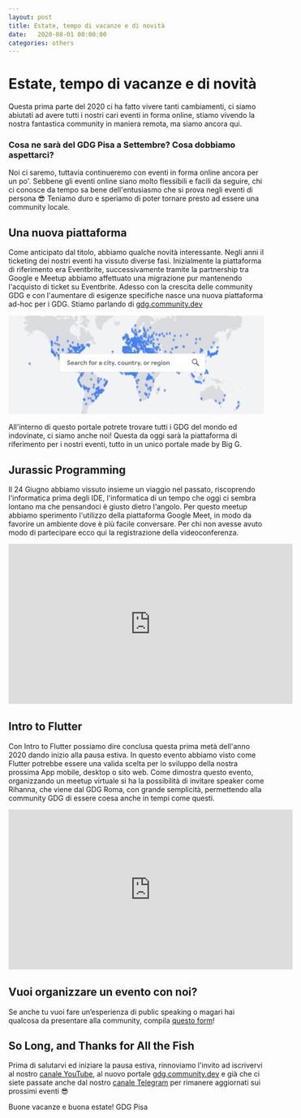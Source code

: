 ```yaml
---
layout: post
title: Estate, tempo di vacanze e di novità
date:   2020-08-01 00:00:00
categories: others
---
```

# Estate, tempo di vacanze e di novità

Questa prima parte del 2020 ci ha fatto vivere tanti cambiamenti, ci siamo abiutati ad avere tutti i nostri cari eventi in forma online, stiamo vivendo la nostra fantastica community in maniera remota, ma siamo ancora qui. 

### Cosa ne sarà del GDG Pisa a Settembre? Cosa dobbiamo aspettarci?

Noi ci saremo, tuttavia continueremo con eventi in forma online ancora per un po'. Sebbene gli eventi online siano molto flessibili e facili da seguire, chi ci conosce da tempo sa bene dell'entusiasmo che si prova negli eventi di persona 😎 Teniamo duro e speriamo di poter tornare presto ad essere una community locale. 


## Una nuova piattaforma 

Come anticipato dal titolo, abbiamo qualche novità interessante. Negli anni il ticketing dei nostri eventi ha vissuto diverse fasi. Inizialmente la piattaforma di riferimento era Eventbrite, successivamente tramite la partnership tra Google e Meetup abbiamo affettuato una migrazione pur mantenendo l'acquisto di ticket su Eventbrite. Adesso con la crescita delle community GDG e con l'aumentare di esigenze specifiche nasce una nuova piattaforma ad-hoc per i GDG. Stiamo parlando di [gdg.community.dev](https://gdg.community.dev/gdg-pisa/)

![gdg community dev homepage](static/img/gdgcommunitydev_homepage.png)

All'interno di questo portale potrete trovare tutti i GDG del mondo ed indovinate, ci siamo anche noi! Questa da oggi sarà la piattaforma di riferimento per i nostri eventi, tutto in un unico portale made by Big G.  

## Jurassic Programming

Il 24 Giugno abbiamo vissuto insieme un viaggio nel passato, riscoprendo l'informatica prima degli IDE, l'informatica di un tempo che oggi ci sembra lontano ma che pensandoci è giusto dietro l'angolo. Per questo meetup abbiamo sperimento l'utilizzo della piattaforma Google Meet, in modo da favorire un ambiente dove è più facile conversare. Per chi non avesse avuto modo di partecipare ecco qui la registrazione della videoconferenza.  

<iframe width="560" height="315" src="https://www.youtube.com/embed/5QqJd9XzVzw" frameborder="0" allow="accelerometer; autoplay; encrypted-media; gyroscope; picture-in-picture" allowfullscreen></iframe>

## Intro to Flutter

Con Intro to Flutter possiamo dire conclusa questa prima metà dell'anno 2020 dando inizio alla pausa estiva. In questo evento abbiamo visto come Flutter potrebbe essere una valida scelta per lo sviluppo della nostra prossima App mobile, desktop o sito web. Come dimostra questo evento, organizzando un meetup virtuale si ha la possibilità di invitare speaker come Rihanna, che viene dal GDG Roma, con grande semplicità, permettendo alla community GDG di essere coesa anche in tempi come questi.

<iframe width="560" height="315" src="https://www.youtube.com/embed/AXcRt6QdjJM" frameborder="0" allow="accelerometer; autoplay; encrypted-media; gyroscope; picture-in-picture" allowfullscreen></iframe>

## Vuoi organizzare un evento con noi? 

Se anche tu vuoi fare un’esperienza di public speaking o magari hai qualcosa da presentare alla community, compila [questo form](https://docs.google.com/forms/d/e/1FAIpQLSfRDOs90s1iQHPBoceC1r55ohs1Ivsr9f5LaunGZnQzjXUNsQ/viewform)!

## So Long, and Thanks for All the Fish
Prima di salutarvi ed iniziare la pausa estiva, rinnoviamo l'invito ad iscrivervi al nostro [canale YouTube](https://www.youtube.com/channel/UCpELmCo9iPDmZTyFLcb5YBw), al nuovo portale [gdg.community.dev](https://gdg.community.dev/gdg-pisa/) e già che ci siete passate anche dal nostro [canale Telegram](https://t.me/joinchat/AE2yJT9ooApXfoSHQ6AulA) per rimanere aggiornati sui prossimi eventi 😎


Buone vacanze e buona estate! 
GDG Pisa
